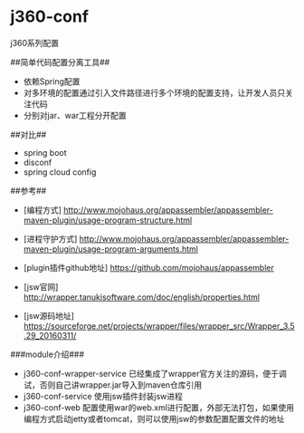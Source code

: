 j360-conf
==============

j360系列配置



##简单代码配置分离工具##
- 依赖Spring配置
- 对多环境的配置通过引入文件路径进行多个环境的配置支持，让开发人员只关注代码
- 分别对jar、war工程分开配置


##对比##
- spring boot
- disconf
- spring cloud config

##参考##
- [编程方式] http://www.mojohaus.org/appassembler/appassembler-maven-plugin/usage-program-structure.html
- [进程守护方式] http://www.mojohaus.org/appassembler/appassembler-maven-plugin/usage-program-arguments.html
- [plugin插件github地址] https://github.com/mojohaus/appassembler

- [jsw官网] http://wrapper.tanukisoftware.com/doc/english/properties.html
- [jsw源码地址] https://sourceforge.net/projects/wrapper/files/wrapper_src/Wrapper_3.5.29_20160311/

###module介绍###
- j360-conf-wrapper-service 已经集成了wrapper官方关注的源码，便于调试，否则自己讲wrapper.jar导入到maven仓库引用
- j360-conf-service 使用jsw插件封装jsw进程
- j360-conf-web 配置使用war的web.xml进行配置，外部无法打包，如果使用编程方式启动jetty或者tomcat，则可以使用jsw的参数配置配置文件的地址

